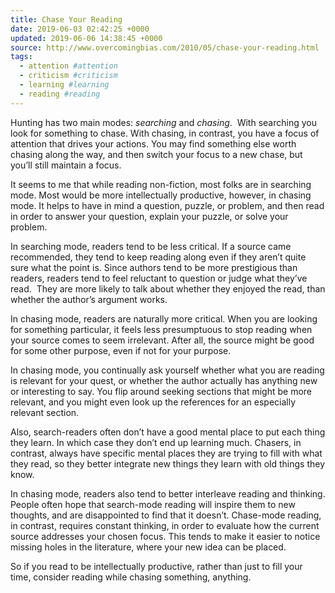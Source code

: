 ```yaml
---
title: Chase Your Reading
date: 2019-06-03 02:42:25 +0000
updated: 2019-06-06 14:38:45 +0000
source: http://www.overcomingbias.com/2010/05/chase-your-reading.html
tags:
  - attention #attention
  - criticism #criticism
  - learning #learning
  - reading #reading
---
```

Hunting has two main modes: *searching* and *chasing*.  With searching you look for something to chase. With chasing, in contrast, you have a focus of attention that drives your actions. You may find something else worth chasing along the way, and then switch your focus to a new chase, but you’ll still maintain a focus.
It seems to me that while reading non-fiction, most folks are in searching mode. Most would be more intellectually productive, however, in chasing mode. It helps to have in mind a question, puzzle, or problem, and then read in order to answer your question, explain your puzzle, or solve your problem.
In searching mode, readers tend to be less critical. If a source came recommended, they tend to keep reading along even if they aren’t quite sure what the point is. Since authors tend to be more prestigious than readers, readers tend to feel reluctant to question or judge what they’ve read.  They are more likely to talk about whether they enjoyed the read, than whether the author’s argument works.
In chasing mode, readers are naturally more critical. When you are looking for something particular, it feels less presumptuous to stop reading when your source comes to seem irrelevant. After all, the source might be good for some other purpose, even if not for your purpose.
In chasing mode, you continually ask yourself whether what you are reading is relevant for your quest, or whether the author actually has anything new or interesting to say. You flip around seeking sections that might be more relevant, and you might even look up the references for an especially relevant section.
Also, search-readers often don’t have a good mental place to put each thing they learn. In which case they don’t end up learning much. Chasers, in contrast, always have specific mental places they are trying to fill with what they read, so they better integrate new things they learn with old things they know.
In chasing mode, readers also tend to better interleave reading and thinking. People often hope that search-mode reading will inspire them to new thoughts, and are disappointed to find that it doesn’t. Chase-mode reading, in contrast, requires constant thinking, in order to evaluate how the current source addresses your chosen focus. This tends to make it easier to notice missing holes in the literature, where your new idea can be placed.
So if you read to be intellectually productive, rather than just to fill your time, consider reading while chasing something, anything.